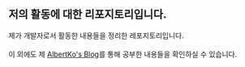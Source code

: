 ## 저의 활동에 대한 리포지토리입니다.
제가 개발자로서 활동한 내용들을 정리한 레포지토리입니다.<br>
<br>
이 외에도 제 [AlbertKo's Blog](http://ifyoudontknow-youcandothis.tistory.com "기술블로그")를 통해 공부한 내용들을 확인하실 수 있습니다.<br>